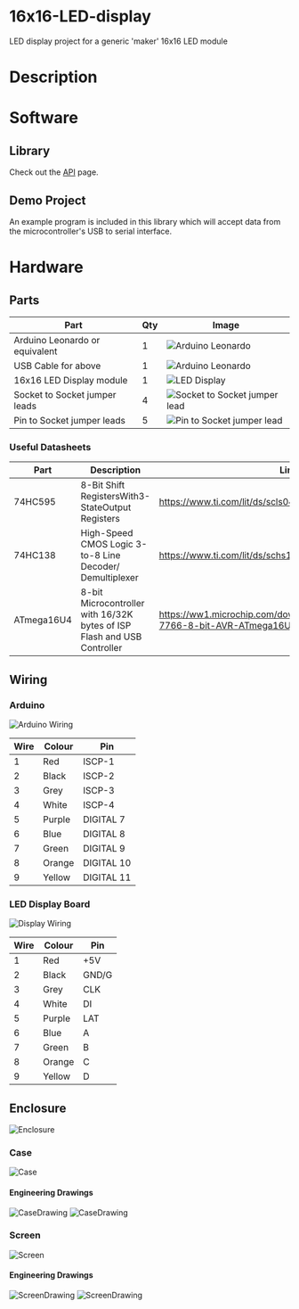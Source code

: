 # 16x16-LED-display
LED display project for a generic 'maker' 16x16 LED module

# Description


# Software

## Library
Check out the [API](/API.md) page.

## Demo Project
An example program is included in this library which will accept data from the microcontroller's USB to serial interface.


# Hardware

## Parts
Part | Qty | Image
-|-|-
Arduino Leonardo or equivalent | 1 | ![Arduino Leonardo](Arduino.jpg)
USB Cable for above | 1 | ![Arduino Leonardo](USBCable.jpg)
16x16 LED Display module | 1 | ![LED Display](16x16Display.jpg)
Socket to Socket jumper leads | 4 | ![Socket to Socket jumper lead](SSJumper.jpg)
Pin to Socket jumper leads | 5 | ![Pin to Socket jumper lead](SPJumper.jpg)

### Useful Datasheets

Part | Description | Link
-|-|-
74HC595 | 8-Bit Shift RegistersWith3-StateOutput Registers | https://www.ti.com/lit/ds/scls041i/scls041i.pdf
74HC138 | High-Speed CMOS Logic 3-to-8 Line Decoder/ Demultiplexer | https://www.ti.com/lit/ds/schs147i/schs147i.pdf
ATmega16U4 | 8-bit Microcontroller with 16/32K bytes of ISP Flash and USB Controller | https://ww1.microchip.com/downloads/en/DeviceDoc/Atmel-7766-8-bit-AVR-ATmega16U4-32U4_Datasheet.pdf

## Wiring

### Arduino

![Arduino Wiring](images/ArduinoWire.jpg)

Wire | Colour | Pin
-|-|-
1 | Red | ISCP-1
2 | Black| ISCP-2
3 | Grey | ISCP-3
4 | White | ISCP-4
5 | Purple | DIGITAL 7
6 | Blue | DIGITAL 8
7 | Green | DIGITAL 9
8 | Orange | DIGITAL 10
9 | Yellow | DIGITAL 11


### LED Display Board

![Display Wiring](images/DisplayWire.jpg)

Wire | Colour | Pin
-|-|-
1 | Red | +5V
2 | Black| GND/G
3 | Grey | CLK
4 | White | DI
5 | Purple | LAT
6 | Blue | A
7 | Green | B
8 | Orange | C
9 | Yellow | D


## Enclosure

![Enclosure](images/Enclosure.jpg)

### Case

![Case](images/Case.jpg)

#### Engineering Drawings
![CaseDrawing](images/CaseDrawing.jpg)
![CaseDrawing](images/CaseDrawingUS.jpg)

### Screen

![Screen](images/Screen.jpg)

#### Engineering Drawings
![ScreenDrawing](images/ScreenDrawing.jpg)
![ScreenDrawing](images/ScreenDrawingUS.jpg)
